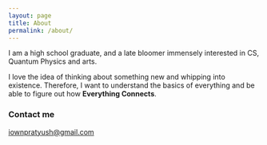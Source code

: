 ```yaml
---
layout: page
title: About
permalink: /about/
---
```


I am a high school graduate, and a late bloomer immensely interested in CS, Quantum Physics and arts. 

I love the idea of thinking about something new and whipping into existence. 
Therefore, I want to understand the basics of everything and be able to figure out how **Everything Connects**.

### Contact me

[iownpratyush@gmail.com](mailto:iownpratyush@gmail.com)
